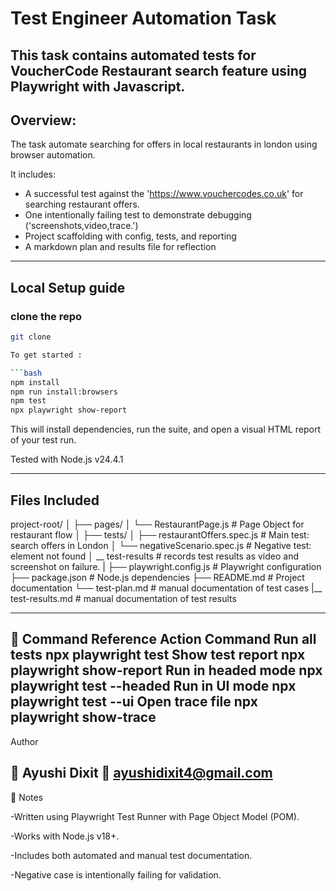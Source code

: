 # Test Engineer Automation Task 

This task contains automated tests for VoucherCode Restaurant search feature using Playwright with Javascript.
---
## Overview:
The task automate searching for offers in local restaurants in london using browser automation.

It includes:
- A successful test against the 'https://www.vouchercodes.co.uk' for searching restaurant offers.
- One intentionally failing test to demonstrate debugging ('screenshots,video,trace.')
- Project scaffolding with config,  tests, and reporting
- A markdown plan and results file for reflection

---


## Local Setup guide
### clone the repo
```bash
git clone

To get started :

```bash
npm install
npm run install:browsers
npm test
npx playwright show-report
```

This will install dependencies, run the suite, and open a visual HTML report of your test run.

Tested with Node.js v24.4.1

---




## Files Included

project-root/
│
├── pages/
│ └── RestaurantPage.js # Page Object for restaurant flow
│
├── tests/
│ ├── restaurantOffers.spec.js # Main test: search offers in London
│ └── negativeScenario.spec.js # Negative test: element not found
│ __ test-results              # records test results as video and screenshot on failure.
|
├── playwright.config.js # Playwright configuration
├── package.json # Node.js dependencies
├── README.md # Project documentation
└── test-plan.md # manual documentation of test cases
|__ test-results.md # manual documentation of test results

---

🧩 Command Reference
Action	              Command
Run all tests	      npx playwright test
Show test report	  npx playwright show-report
Run in headed mode	  npx playwright test --headed
Run in UI mode	      npx playwright test --ui
Open trace file       npx playwright show-trace
---

Author

👤 Ayushi Dixit
📧 ayushidixit4@gmail.com
---
🏁 Notes

-Written using Playwright Test Runner with Page Object Model (POM).

-Works with Node.js v18+.

-Includes both automated and manual test documentation.

-Negative case is intentionally failing for validation.

